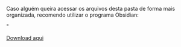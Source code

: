 Caso alguém queira acessar os arquivos desta pasta de forma mais organizada, recomendo utilizar o programa Obsidian:

"[](https://upload.wikimedia.org/wikipedia/commons/thumb/1/10/2023_Obsidian_logo.svg/1200px-2023_Obsidian_logo.svg.png)

<a href="https://obsidian.md/download">Download aqui</a>
